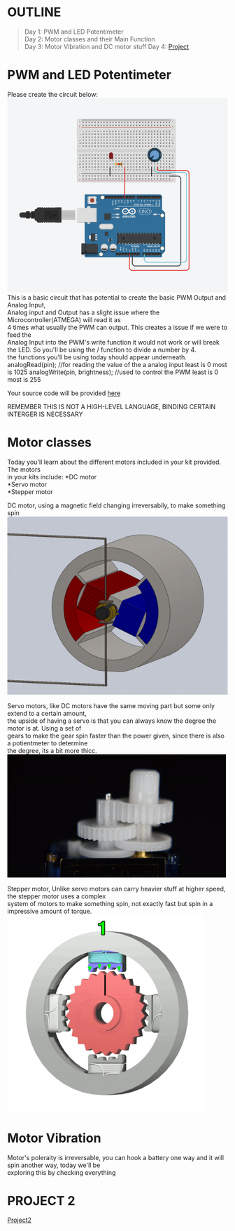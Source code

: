 # OUTLINE  
> Day 1: PWM and LED Potentimeter  
> Day 2: Motor classes and their Main Function  
> Day 3: Motor Vibration and DC motor stuff
> Day 4: [Project](project2files/project2.md)  

# PWM and LED Potentimeter  
Please create the circuit below:
![d1Circurit](Images/d1.png)  
This is a basic circuit that has potential to create the basic PWM Output and Analog Input,  
Analog input and Output has a slight issue where the Microcontroller(ATMEGA) will read it as  
4 times what usually the PWM can output. This creates a issue if we were to feed the  
Analog Input into the PWM's write function it would not work or will break the LED. So you'll
be using the / function to divide a number by 4.  
the functions you'll be using today should appear underneath.  
    analogRead(pin); //for reading the value of the a analog input least is 0 most is 1025
    analogWrite(pin, brightness); //used to control the PWM least is 0 most is 255

Your source code will be provided [here](d1.ino)  

REMEMBER THIS IS NOT A HIGH-LEVEL LANGUAGE, BINDING CERTAIN INTERGER IS NECESSARY

# Motor classes  
Today you'll learn about the different motors included in your kit provided. The motors  
in your kits include:
 *DC motor  
 *Servo motor  
 *Stepper motor

DC motor, using a magnetic field changing irreversabily, to make something spin
![DCMotor](Images/8pdm.gif)  

Servo motors, like DC motors have the same moving part but some only extend to a certain amount,  
the upside of having a servo is that you can always know the degree the motor is at. Using a set of  
gears to make the gear spin faster than the power given, since there is also a potientmeter to determine  
the degree, its a bit more thicc.  
![ServoMotor](Images/SG90_gear_exposed.gif)  

Stepper motor, Unlike servo motors can carry heavier stuff at higher speed, the stepper motor uses a complex  
system of motors to make something spin, not exactly fast but spin in a impressive amount of torque.  
![StepperMotor](Images/StepperMotor.gif)  

# Motor Vibration  
Motor's poleraity is irreversable, you can hook a battery one way and it will spin another way, today we'll be  
exploring this by checking everything  

# PROJECT 2  
[Project2](project2files/project2.md)  
